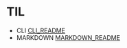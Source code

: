 # TIL

- CLI [CLI_README](https://github.com/chan-suk-park/TIL/tree/master/CLI)
- MARKDOWN [MARKDOWN_README](https://github.com/chan-suk-park/TIL/tree/master/markdown)